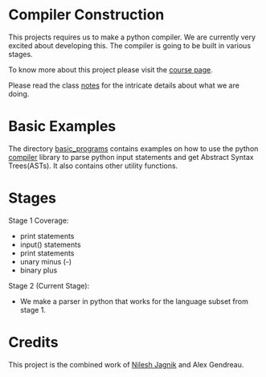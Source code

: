 Compiler Construction
=====================

This projects requires us to make a python compiler. We are currently very excited about developing this. The compiler is going to be built in various stages.

To know more about this project please visit the [course page](http://www.cs.colorado.edu/~bec/courses/csci4555-s15/index.html).

Please read the class [notes](notes.pdf) for the intricate details about what we are doing.

Basic Examples
==============
The directory [basic_programs](basic_programs) contains examples on how to use the python [compiler](https://docs.python.org/2/library/compiler.html) library to parse python input statements and get Abstract Syntax Trees(ASTs). It also contains other utility functions.

Stages
======
Stage 1 Coverage:
* print statements
* input() statements
* print statements
* unary minus (-)
* binary plus

Stage 2 (Current Stage):
* We make a parser in python that works for the language subset from stage 1.

Credits
=======
This project is the combined work of [Nilesh Jagnik](https://github.com/nileshjagnik) and Alex Gendreau. 
